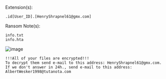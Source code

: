 Extension(s): 
```
.id[User_ID].[HenryShrapnel61@gmx.com]
```
Ransom Note(s): 
```
info.txt
info.hta
```
![image](https://github.com/user-attachments/assets/034e3877-aa76-49e7-a122-05e2b41dedfe)
```
!!!All of your files are encrypted!!!
To decrypt them send e-mail to this address: HenryShrapnel61@gmx.com.
If we don't answer in 24h., send e-mail to this address: AlbertWesker1998@tutanota.com
```

